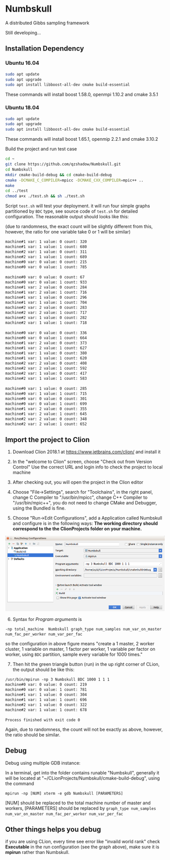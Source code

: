 # Numbskull
A distributed Gibbs sampling framework

Still developing...

## Installation Dependency
### Ubuntu 16.04
```bash
sudo apt update
sudo apt upgrade
sudo apt install libboost-all-dev cmake build-essential
```
These commands will install boost 1.58.0, openmpi 1.10.2 and cmake 3.5.1

### Ubuntu 18.04
```bash
sudo apt update
sudo apt upgrade
sudo apt install libboost-all-dev cmake build-essential
```
These commands will install boost 1.65.1, openmip 2.2.1 and cmake 3.10.2

Build the project and run test case
```bash
cd ~
git clone https://github.com/qzshadow/Numbskull.git
cd Numbskull
mkdir cmake-build-debug && cd cmake-build-debug
cmake -DCMAKE_C_COMPILER=mpicc -DCMAKE_CXX_COMPILER=mpic++ ..
make
cd ../test
chmod a+x ./test.sh && sh ./test.sh
```
Script `test.sh` will test your deployment. 
it will run four simple graphs partitioned by `BDC` type,
see source code of `test.sh` for detailed configuration. 
The reasonable output should looks like this:
 
 (due to randomness,
the exact count will be slightly different from this, 
however, the ratio for one variable take 0 or 1 will be similar)
```text
machine#1 var: 1 value: 0 count: 320
machine#1 var: 1 value: 1 count: 680
machine#2 var: 1 value: 0 count: 311
machine#2 var: 1 value: 1 count: 689
machine#0 var: 0 value: 0 count: 215
machine#0 var: 0 value: 1 count: 785

machine#0 var: 0 value: 0 count: 67
machine#0 var: 0 value: 1 count: 933
machine#1 var: 2 value: 0 count: 284
machine#1 var: 2 value: 1 count: 716
machine#1 var: 1 value: 0 count: 296
machine#1 var: 1 value: 1 count: 704
machine#2 var: 2 value: 0 count: 283
machine#2 var: 2 value: 1 count: 717
machine#2 var: 1 value: 0 count: 282
machine#2 var: 1 value: 1 count: 718

machine#0 var: 0 value: 0 count: 336
machine#0 var: 0 value: 1 count: 664
machine#1 var: 2 value: 0 count: 373
machine#1 var: 2 value: 1 count: 627
machine#1 var: 1 value: 0 count: 380
machine#1 var: 1 value: 1 count: 620
machine#2 var: 2 value: 0 count: 408
machine#2 var: 2 value: 1 count: 592
machine#2 var: 1 value: 0 count: 417
machine#2 var: 1 value: 1 count: 583

machine#0 var: 1 value: 0 count: 285
machine#0 var: 1 value: 1 count: 715
machine#0 var: 0 value: 0 count: 301
machine#0 var: 0 value: 1 count: 699
machine#1 var: 2 value: 0 count: 355
machine#1 var: 2 value: 1 count: 645
machine#2 var: 2 value: 0 count: 348
machine#2 var: 2 value: 1 count: 652
```

## Import the project to Clion
1. Download Clion 2018.1 at https://www.jetbrains.com/clion/ and install it

2. In the "welcome to Clion" screen, choose "Check out from Version Control"
Use the correct URL and login info to check the project to local machine

3. After checking out, you will open the project in the Clion editor

4. Choose "File->Settings", search for "Toolchains", in the right panel, change C Compiler to "/usr/bin/mpicc", change C++ Compiler to "/usr/bin/mpic++", you do not need to change CMake and Debugger, using the Bundled is fine.

5. Choose "Run->Edit Configurations", add a Application called Numbskull and configure is in the following ways:
**The working directory should correspond to the the ClionProjects folder on your machine.**
<img src="doc/configuration.png" width="800" />

6. Syntax for *Program arguments* is
```
-np total_machine  Numbskull graph_type num_samples num_var_on_master num_fac_per_worker num_var_per_fac
```
so the configuration in above figure means "create a 1 master,
2 worker cluster, 1 variable on master, 1 factor per worker,
1 variable per factor on worker, using `BDC` partition,
sample every variable for 1000 times."

7. Then hit the green triangle button (run) in the up right corner of CLion,
 the output should be like this:
 ```text
/usr/bin/mpirun -np 3 Numbskull BDC 1000 1 1 1
machine#0 var: 0 value: 0 count: 219
machine#0 var: 0 value: 1 count: 781
machine#1 var: 1 value: 0 count: 304
machine#1 var: 1 value: 1 count: 696
machine#2 var: 1 value: 0 count: 322
machine#2 var: 1 value: 1 count: 678

Process finished with exit code 0
```
Again, due to randomness, the count will not be exactly as above, however,
 the ratio should be similar.
## Debug
Debug using multiple GDB instance:

In a terminal, get into the folder contains runable "Numbskull", generally it will be located at "~/CLionProjects/Numbskull/cmake-build-debug", using the command
```
mpirun -np [NUM] xterm -e gdb Numbskull [PARAMETERS]
```

[NUM] should be replaced to the total machine number of master and workers,
[PARAMETERS] should be replaced by `graph_type num_samples num_var_on_master num_fac_per_worker num_var_per_fac`

## Other things helps you debug
if you are using CLion, every time see error like "invaild world rank"
check **Executable** in the run configuration (see the graph above), make sure it is **mpirun** rather than Numbskull.
